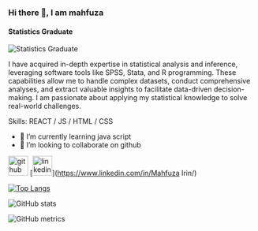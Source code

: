 ### Hi there 👋, I am mahfuza
#### Statistics Graduate
![Statistics Graduate](https://media.licdn.com/dms/image/v2/D4E16AQHHaCV7jimOJQ/profile-displaybackgroundimage-shrink_350_1400/B4EZWL3Hv3HMAY-/0/1741808239445?e=1747267200&v=beta&t=sfNRnpqZLE7DKU-AXx9_2i3Ivp0lPJj2jQh1PTrdjqs)

I have acquired in-depth expertise in statistical analysis and inference, leveraging software tools like SPSS, Stata, and R programming. These capabilities allow me to handle complex datasets, conduct comprehensive analyses, and extract valuable insights to facilitate data-driven decision-making. I am passionate about applying my statistical knowledge to solve real-world challenges.

Skills:  REACT / JS / HTML / CSS

- 🌱 I’m currently learning java script 
- 👯 I’m looking to collaborate on github 


[<img src='https://cdn.jsdelivr.net/npm/simple-icons@3.0.1/icons/github.svg' alt='github' height='40'>](https://github.com/irinmahfuza)  [<img src='https://cdn.jsdelivr.net/npm/simple-icons@3.0.1/icons/linkedin.svg' alt='linkedin' height='40'>](https://www.linkedin.com/in/Mahfuza Irin/)  

[![Top Langs](https://github-readme-stats.vercel.app/api/top-langs/?username=irinmahfuza)](https://github.com/anuraghazra/github-readme-stats)

![GitHub stats](https://github-readme-stats.vercel.app/api?username=irinmahfuza&show_icons=true)  

![GitHub metrics](https://metrics.lecoq.io/irinmahfuza)  



